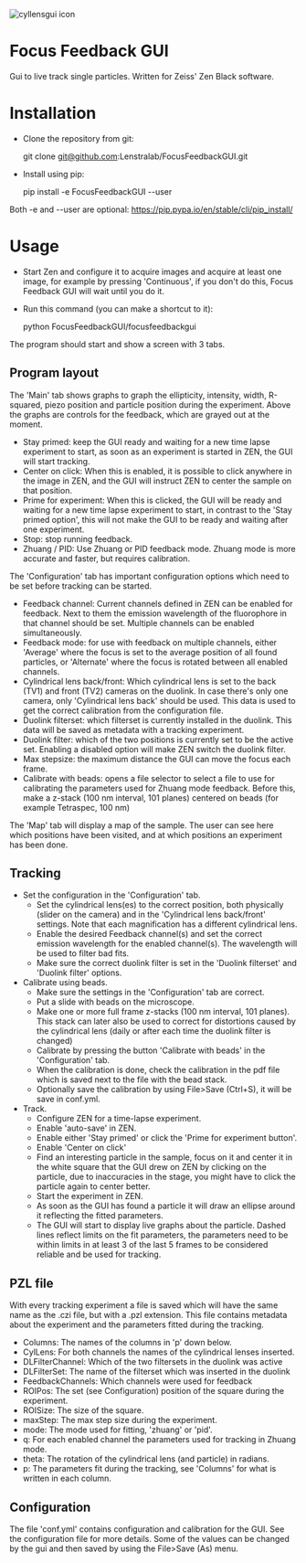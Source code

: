 ![cyllensgui icon](Icon.ico)

# Focus Feedback GUI
Gui to live track single particles. Written for Zeiss' Zen Black software.

# Installation
- Clone the repository from git:


    git clone git@github.com:Lenstralab/FocusFeedbackGUI.git

- Install using pip:


    pip install -e FocusFeedbackGUI --user

Both -e and --user are optional: https://pip.pypa.io/en/stable/cli/pip_install/

# Usage
- Start Zen and configure it to acquire images and acquire at least one image, for example by pressing 'Continuous', if 
you don't do this, Focus Feedback GUI will wait until you do it.
- Run this command (you can make a shortcut to it):


    python FocusFeedbackGUI/focusfeedbackgui

The program should start and show a screen with 3 tabs.

## Program layout
The 'Main' tab shows graphs to graph the ellipticity, intensity,
width, R-squared, piezo position and particle position during the experiment. Above the graphs are controls for the
feedback, which are grayed out at the moment.
- Stay primed: keep the GUI ready and waiting for a new time lapse experiment to start, as soon as an experiment is
started in ZEN, the GUI will start tracking.
- Center on click: When this is enabled, it is possible to click anywhere in the image in ZEN, and the GUI will instruct
ZEN to center the sample on that position.
- Prime for experiment: When this is clicked, the GUI will be ready and waiting for a new time lapse experiment to
start, in contrast to the 'Stay primed option', this will not make the GUI to be ready and waiting after one experiment.
- Stop: stop running feedback.
- Zhuang / PID: Use Zhuang or PID feedback mode. Zhuang mode is more accurate and faster, but requires calibration.

The 'Configuration' tab has important configuration options which need to be set before tracking can be started.

- Feedback channel: Current channels defined in ZEN can be enabled for feedback. Next to them the emission wavelength of
the fluorophore in that channel should be set. Multiple channels can be enabled simultaneously.
- Feedback mode: for use with feedback on multiple channels, either 'Average' where the focus is set to the average
position of all found particles, or 'Alternate' where the focus is rotated between all enabled channels.
- Cylindrical lens back/front: Which cylindrical lens is set to the back (TV1) and front (TV2) cameras on the duolink.
In case there's only one camera, only 'Cylindrical lens back' should be used. This data is used to get the correct
calibration from the configuration file.
- Duolink filterset: which filterset is currently installed in the duolink. This data will be saved as metadata with a
tracking experiment.
- Duolink filter: which of the two positions is currently set to be the active set. Enabling a disabled option will
make ZEN switch the duolink filter.
- Max stepsize: the maximum distance the GUI can move the focus each frame.
- Calibrate with beads: opens a file selector to select a file to use for calibrating the parameters used for Zhuang
mode feedback. Before this, make a z-stack (100 nm interval, 101 planes) centered on beads (for example Tetraspec, 100
nm)

The 'Map' tab will display a map of the sample. The user can see here which positions have been visited, and at which
positions an experiment has been done.

## Tracking
- Set the configuration in the 'Configuration' tab.
  - Set the cylindrical lens(es) to the correct position, both
  physically (slider on the camera) and in the 'Cylindrical lens back/front' settings. Note that each magnification has
  a different cylindrical lens.
  - Enable the desired Feedback channel(s) and set the correct emission wavelength for the enabled channel(s). The
  wavelength will be used to filter bad fits.
  - Make sure the correct duolink filter is set in the 'Duolink filterset' and 'Duolink filter' options.
- Calibrate using beads.
  - Make sure the settings in the 'Configuration' tab are correct. 
  - Put a slide with beads on the microscope.
  - Make one or more full frame z-stacks (100 nm interval, 101 planes). This stack can later also be used to correct for
  distortions caused by the cylindrical lens (daily or after each time the duolink filter is changed)
  - Calibrate by pressing the button 'Calibrate with beads' in the 'Configuration' tab.
  - When the calibration is done, check the calibration in the pdf file which is saved next to the file with the bead
  stack. 
  - Optionally save the calibration by using File>Save (Ctrl+S), it will be save in conf.yml.
- Track.
  - Configure ZEN for a time-lapse experiment.
  - Enable 'auto-save' in ZEN.
  - Enable either 'Stay primed' or click the 'Prime for experiment button'.
  - Enable 'Center on click'
  - Find an interesting particle in the sample, focus on it and center it in the white square that the GUI drew on ZEN
  by clicking on the particle, due to inaccuracies in the stage, you might have to click the particle again to center
  better.
  - Start the experiment in ZEN.
  - As soon as the GUI has found a particle it will draw an ellipse around it reflecting the fitted parameters.
  - The GUI will start to display live graphs about the particle. Dashed lines reflect limits on the fit parameters, the
  parameters need to be within limits in at least 3 of the last 5 frames to be considered reliable and be used for
  tracking.

## PZL file
With every tracking experiment a file is saved which will have the same name as the .czi file, but with a .pzl
extension. This file contains metadata about the experiment and the parameters fitted during the tracking.
- Columns: The names of the columns in 'p' down below.
- CylLens: For both channels the names of the cylindrical lenses inserted.
- DLFilterChannel: Which of the two filtersets in the duolink was active
- DLFilterSet: The name of the filterset which was inserted in the duolink
- FeedbackChannels: Which channels were used for feedback
- ROIPos: The set (see Configuration) position of the square during the experiment.
- ROISize: The size of the square.
- maxStep: The max step size during the experiment.
- mode: The mode used for fitting, 'zhuang' or 'pid'.
- q: For each enabled channel the parameters used for tracking in Zhuang mode.
- theta: The rotation of the cylindrical lens (and particle) in radians.
- p: The parameters fit during the tracking, see 'Columns' for what is written in each column.

## Configuration
The file 'conf.yml' contains configuration and calibration for the GUI. See the configuration file for more details.
Some of the values can be changed by the gui and then saved by using the File>Save (As) menu.
